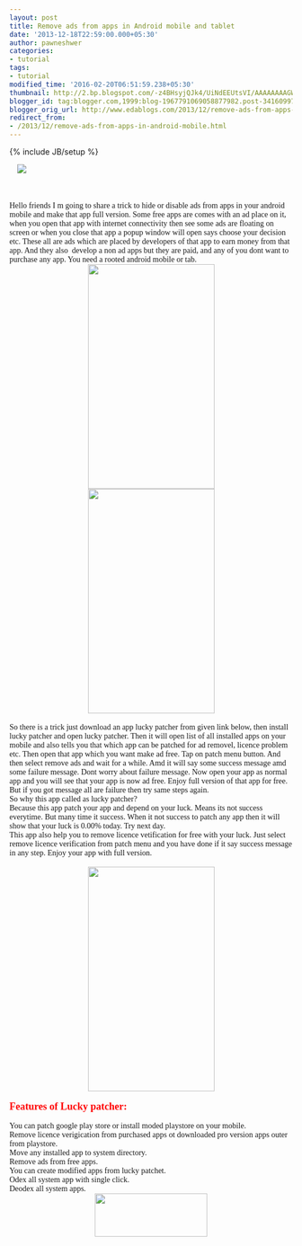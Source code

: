 ```yaml
---
layout: post
title: Remove ads from apps in Android mobile and tablet
date: '2013-12-18T22:59:00.000+05:30'
author: pawneshwer
categories:
- tutorial
tags:
- tutorial
modified_time: '2016-02-20T06:51:59.238+05:30'
thumbnail: http://2.bp.blogspot.com/-z4BHsyjQJk4/UiNdEEUtsVI/AAAAAAAAGWM/Ou6J5HWrO5A/s72-c/no-ads.jpg
blogger_id: tag:blogger.com,1999:blog-1967791069058877982.post-3416099711121346315
blogger_orig_url: http://www.edablogs.com/2013/12/remove-ads-from-apps-in-android-mobile.html
redirect_from:
- /2013/12/remove-ads-from-apps-in-android-mobile.html
---
```


{% include JB/setup %}

<div dir="ltr" style="text-align: left;" trbidi="on"><div dir="ltr" style="text-align: left;" trbidi="on"><div class="separator" style="clear: both; text-align: center;"></div><div dir="ltr" style="margin-left: 1em; margin-right: 1em;"><img src="http://2.bp.blogspot.com/-z4BHsyjQJk4/UiNdEEUtsVI/AAAAAAAAGWM/Ou6J5HWrO5A/s1600/no-ads.jpg" /></div><br /><br /><div dir="ltr"><span style="font-family: Georgia, Times New Roman, serif;"><br /></span></div><div dir="ltr"><span style="font-family: Georgia, Times New Roman, serif;">Hello friends I m going to share a trick to hide or disable ads from apps in your android mobile and make that app full version. Some free apps are comes with an ad place on it, when you open that app with internet connectivity then see some ads are floating on screen or when you close that app a popup window will open says choose your decision etc. These all are ads which are placed by developers of that app to earn money from that app. And they also&nbsp; develop a non ad apps but they are paid, and any of you dont want to purchase any app. You need a rooted android mobile or tab.</span></div><div class="separator" style="clear: both; text-align: center;"><a href="http://lh3.ggpht.com/-t26n-R9zyR4/UrHbY4p-OuI/AAAAAAAAFsw/eeSLK-5fltk/s1600/Screenshot_2013-12-18-22-53-31.png" imageanchor="1" style="margin-left: 1em; margin-right: 1em;"> <img border="0" height="400" src="http://lh3.ggpht.com/-t26n-R9zyR4/UrHbY4p-OuI/AAAAAAAAFsw/eeSLK-5fltk/s400/Screenshot_2013-12-18-22-53-31.png" width="225" /> </a> <a href="http://lh4.ggpht.com/-mWr4Vrigh4Q/UrHbabAtj2I/AAAAAAAAFs4/c562sMSDR3Y/s1600/Screenshot_2013-12-18-22-53-47.png" imageanchor="1" style="margin-left: 1em; margin-right: 1em;"><img border="0" height="400" src="http://lh4.ggpht.com/-mWr4Vrigh4Q/UrHbabAtj2I/AAAAAAAAFs4/c562sMSDR3Y/s400/Screenshot_2013-12-18-22-53-47.png" width="225" /></a></div><div class="separator" style="clear: both; text-align: center;"><br /></div><div class="separator" style="clear: both; text-align: left;"><span style="font-family: Georgia, 'Times New Roman', serif;">So there is a trick just download an app lucky patcher from given link below, then install lucky patcher and open lucky patcher. Then it will open list of all installed apps on your mobile and also tells you that which app can be patched for ad removel, licence problem etc. Then open that app which you want make ad free. Tap on patch menu button. And then select remove ads and wait for a while. Amd it will say some success message amd some failure message. Dont worry about failure message. Now open your app as normal app and you will see that your app is now ad free. Enjoy full version of that app for free.</span></div><span style="font-family: Georgia, 'Times New Roman', serif;">But if you got message all are failure then try same steps again.</span><br /><span style="font-family: Georgia, 'Times New Roman', serif;">So why this app called as lucky patcher?</span><br /><span style="font-family: Georgia, 'Times New Roman', serif;">Because this app patch your app and depend on your luck. Means its not success everytime. But many time it success. When it not success to patch any app then it will show that your luck is 0.00% today. Try next day.</span><br /><span style="font-family: Georgia, 'Times New Roman', serif;">This app also help you to remove licence vetification for free with your luck. Just select remove licence verification from patch menu and you have done if it say success message in any step. Enjoy your app with full version.</span><br /><div class="separator" style="clear: both; text-align: left;"><span style="font-family: Georgia, 'Times New Roman', serif;"><br /></span></div><div class="separator" style="clear: both; text-align: center;"><a href="http://lh5.ggpht.com/-nRzPwHeRVDw/UrHbbnDV4kI/AAAAAAAAFtA/KjL0PRF2CQQ/s1600/Screenshot_2013-12-18-22-53-55.png" imageanchor="1" style="margin-left: 1em; margin-right: 1em;"> <img border="0" height="400" src="http://lh5.ggpht.com/-nRzPwHeRVDw/UrHbbnDV4kI/AAAAAAAAFtA/KjL0PRF2CQQ/s400/Screenshot_2013-12-18-22-53-55.png" width="225" /> </a> </div><div class="separator" style="clear: both; text-align: center;"><br /></div><div dir="ltr"><span style="color: red; font-family: Georgia, Times New Roman, serif; font-size: large;"><b>Features of Lucky patcher:</b></span></div><div dir="ltr"><span style="font-family: Georgia, Times New Roman, serif;"><br /></span></div><div dir="ltr"><span style="font-family: Georgia, Times New Roman, serif;">You can patch google play store or install moded playstore on your mobile.<br />Remove licence verigication from purchased apps ot downloaded pro version apps outer from playstore.<br />Move any installed app to system directory.<br />Remove ads from free apps.<br />You can create modified apps from lucky patchet.<br />Odex all system app with single click.<br />Deodex all system apps.</span></div></div><div class="separator" style="clear: both; text-align: center;"><a href="https://adf.ly/au0zV" imageanchor="1" style="margin-left: 1em; margin-right: 1em;" target="_blank"><img border="0" height="77" src="http://3.bp.blogspot.com/-aTA1RwFpPi4/UhENCo4o5II/AAAAAAAAAeE/TbU845fokRs/s200/big-download-button.png" width="200" /></a></div></div>